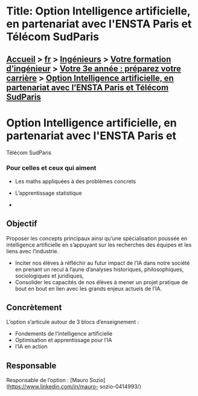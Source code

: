 # Title: Option Intelligence artificielle, en partenariat avec l'ENSTA Paris et Télécom SudParis

## [Accueil](https://www.telecom-paris.fr "https://www.telecom-paris.fr") > [fr](https://www.telecom-paris.fr/fr "fr") > [Ingénieurs](https://www.telecom-paris.fr/fr/ingenieur "Ingénieurs") > [Votre formation d’ingénieur](https://www.telecom-paris.fr/fr/ingenieur/formation "Votre formation d’ingénieur") > [Votre 3e année : préparez votre carrière](https://www.telecom-paris.fr/fr/ingenieur/formation/3e-annee-carriere "Votre 3e année : préparez votre carrière") > [Option Intelligence artificielle, en partenariat avec l’ENSTA Paris et Télécom SudParis](https://www.telecom-paris.fr/fr/ingenieur/formation/3e-annee-carriere/intelligence-artificielle)

[](https://www.telecom-paris.fr/fr/accueil)

# Option Intelligence artificielle, en partenariat avec l'ENSTA Paris et
Télécom SudParis

### Pour celles et ceux qui aiment

  * Les maths appliquées à des problèmes concrets
  * L’apprentissage statistique

  * 

## Objectif

Proposer les concepts principaux ainsi qu’une spécialisation poussée en
intelligence artificielle en s’appuyant sur les recherches des équipes et les
liens avec l’industrie.

  * Inciter nos élèves à réfléchir au futur impact de l’IA dans notre société en prenant un recul à l’aune d’analyses historiques, philosophiques, sociologiques et juridiques,
  * Consolider les capacités de nos élèves à mener un projet pratique de bout en bout en lien avec les grands enjeux actuels de l’IA.

## Concrètement

L’option s’articule autour de 3 blocs d’enseignement :

  * Fondements de l’intelligence artificielle
  * Optimisation et apprentissage pour l’IA
  * l’IA en action

## Responsable

Responsable de l’option : [Mauro Sozio](https://www.linkedin.com/in/mauro-
sozio-0414993/)

